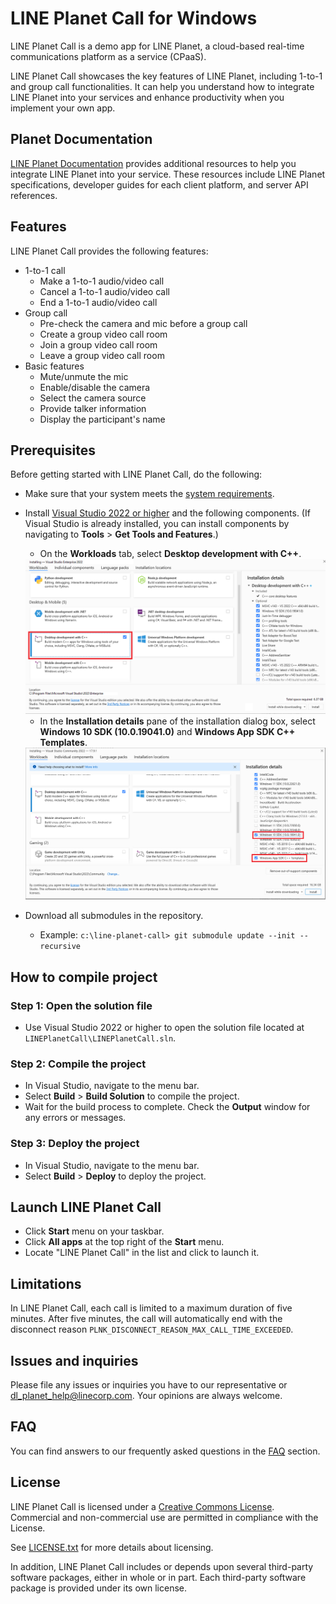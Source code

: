 # LINE Planet Call for Windows

LINE Planet Call is a demo app for LINE Planet, a cloud-based real-time communications platform as a service (CPaaS).

LINE Planet Call showcases the key features of LINE Planet, including 1-to-1 and group call functionalities. It can help you understand how to integrate LINE Planet into your services and enhance productivity when you implement your own app.

## Planet Documentation
[LINE Planet Documentation](https://docs.lineplanet.me/) provides additional resources to help you integrate LINE Planet into your service. These resources include LINE Planet specifications, developer guides for each client platform, and server API references.

## Features
 
LINE Planet Call provides the following features:

 - 1-to-1 call
   - Make a 1-to-1 audio/video call
   - Cancel a 1-to-1 audio/video call
   - End a 1-to-1 audio/video call
 - Group call
   - Pre-check the camera and mic before a group call
   - Create a group video call room
   - Join a group video call room
   - Leave a group video call room
 - Basic features
   - Mute/unmute the mic
   - Enable/disable the camera
   - Select the camera source
   - Provide talker information
   - Display the participant's name

## Prerequisites

Before getting started with LINE Planet Call, do the following:

 - Make sure that your system meets the [system requirements](https://docs.lineplanet.me/overview/specification/planetkit-system-requirements#windows).
 - Install [Visual Studio 2022 or higher](https://visualstudio.microsoft.com/downloads/) and the following components. (If Visual Studio is already installed, you can install components by navigating to **Tools** > **Get Tools and Features**.)
   - On the **Workloads** tab, select **Desktop development with C++**.
   
   <img src="./images/check_desktop_development_with C++.png"/>
   
   - In the **Installation details** pane of the installation dialog box, select **Windows 10 SDK (10.0.19041.0)** and **Windows App SDK C++ Templates**.

    <img src="./images/check_template_and_sdk.png"/>
   
 - Download all submodules in the repository.
   - Example: `c:\line-planet-call> git submodule update --init --recursive`

## How to compile project

### Step 1: Open the solution file
 - Use Visual Studio 2022 or higher to open the solution file located at `LINEPlanetCall\LINEPlanetCall.sln`.
 
### Step 2: Compile the project
 - In Visual Studio, navigate to the menu bar.
 - Select **Build** > **Build Solution** to compile the project.
 - Wait for the build process to complete. Check the **Output** window for any errors or messages.

### Step 3: Deploy the project
 - In Visual Studio, navigate to the menu bar.
 - Select **Build** > **Deploy** to deploy the project.

## Launch LINE Planet Call
 - Click **Start** menu on your taskbar.
 - Click **All apps** at the top right of the **Start** menu.
 - Locate "LINE Planet Call" in the list and click to launch it.
 
## Limitations

In LINE Planet Call, each call is limited to a maximum duration of five minutes. After five minutes, the call will automatically end with the disconnect reason `PLNK_DISCONNECT_REASON_MAX_CALL_TIME_EXCEEDED`.

## Issues and inquiries

Please file any issues or inquiries you have to our representative or [dl\_planet\_help@linecorp.com](mailto:dl_planet_help@linecorp.com). Your opinions are always welcome.

## FAQ

You can find answers to our frequently asked questions in the [FAQ](https://docs.lineplanet.me/help/faq) section.

## License
LINE Planet Call is licensed under a [Creative Commons License](https://creativecommons.org/public-domain/cc0/). Commercial and non-commercial use are permitted in compliance with the License.

See [LICENSE.txt](./LICENSE.txt) for more details about licensing.

In addition, LINE Planet Call includes or depends upon several third-party software packages, either in whole or in part. Each third-party software package is provided under its own license.